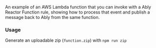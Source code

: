An example of an AWS Lambda function that you can invoke with a Ably Reactor Function rule, showing how to process that event and publish a message back to Ably from the same function.

### Usage

Generate an uploadable zip (`function.zip`) with `npm run zip`

